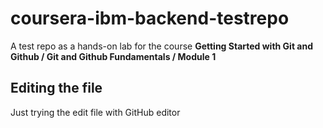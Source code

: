 # coursera-ibm-backend-testrepo
A test repo as a hands-on lab for the course **Getting Started with Git and Github / Git and Github Fundamentals / Module 1**

## Editing the file
Just trying the edit file with GitHub editor
